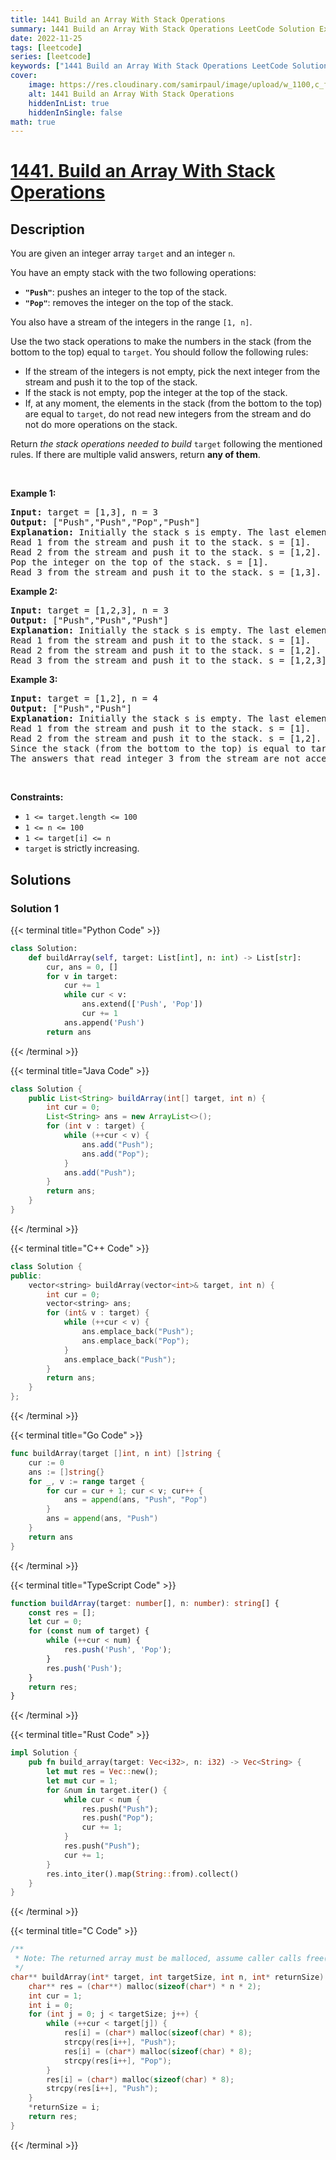 ```yaml
---
title: 1441 Build an Array With Stack Operations
summary: 1441 Build an Array With Stack Operations LeetCode Solution Explained
date: 2022-11-25
tags: [leetcode]
series: [leetcode]
keywords: ["1441 Build an Array With Stack Operations LeetCode Solution Explained in all languages", "1441 Build an Array With Stack Operations", "LeetCode", "leetcode solution in Python3 C++ Java Go PHP Ruby Swift TypeScript Rust C# JavaScript C", "GeeksforGeeks", "InterviewBit", "Coding Ninjas", "HackerRank", "HackerEarth", "CodeChef", "TopCoder", "AlgoExpert", "freeCodeCamp", "Codeforces", "GitHub", "AtCoder", "Samir Paul"]
cover:
    image: https://res.cloudinary.com/samirpaul/image/upload/w_1100,c_fit,co_rgb:FFFFFF,l_text:Arial_75_bold:1441 Build an Array With Stack Operations - Solution Explained/problem-solving.webp
    alt: 1441 Build an Array With Stack Operations
    hiddenInList: true
    hiddenInSingle: false
math: true
---
```



# [1441. Build an Array With Stack Operations](https://leetcode.com/problems/build-an-array-with-stack-operations)


## Description

<p>You are given an integer array <code>target</code> and an integer <code>n</code>.</p>

<p>You have an empty stack with the two following operations:</p>

<ul>
	<li><strong><code>&quot;Push&quot;</code></strong>: pushes an integer to the top of the stack.</li>
	<li><strong><code>&quot;Pop&quot;</code></strong>: removes the integer on the top of the stack.</li>
</ul>

<p>You also have a stream of the integers in the range <code>[1, n]</code>.</p>

<p>Use the two stack operations to make the numbers in the stack (from the bottom to the top) equal to <code>target</code>. You should follow the following rules:</p>

<ul>
	<li>If the stream of the integers is not empty, pick the next integer from the stream and push it to the top of the stack.</li>
	<li>If the stack is not empty, pop the integer at the top of the stack.</li>
	<li>If, at any moment, the elements in the stack (from the bottom to the top) are equal to <code>target</code>, do not read new integers from the stream and do not do more operations on the stack.</li>
</ul>

<p>Return <em>the stack operations needed to build </em><code>target</code> following the mentioned rules. If there are multiple valid answers, return <strong>any of them</strong>.</p>

<p>&nbsp;</p>
<p><strong class="example">Example 1:</strong></p>

<pre>
<strong>Input:</strong> target = [1,3], n = 3
<strong>Output:</strong> [&quot;Push&quot;,&quot;Push&quot;,&quot;Pop&quot;,&quot;Push&quot;]
<strong>Explanation:</strong> Initially the stack s is empty. The last element is the top of the stack.
Read 1 from the stream and push it to the stack. s = [1].
Read 2 from the stream and push it to the stack. s = [1,2].
Pop the integer on the top of the stack. s = [1].
Read 3 from the stream and push it to the stack. s = [1,3].
</pre>

<p><strong class="example">Example 2:</strong></p>

<pre>
<strong>Input:</strong> target = [1,2,3], n = 3
<strong>Output:</strong> [&quot;Push&quot;,&quot;Push&quot;,&quot;Push&quot;]
<strong>Explanation:</strong> Initially the stack s is empty. The last element is the top of the stack.
Read 1 from the stream and push it to the stack. s = [1].
Read 2 from the stream and push it to the stack. s = [1,2].
Read 3 from the stream and push it to the stack. s = [1,2,3].
</pre>

<p><strong class="example">Example 3:</strong></p>

<pre>
<strong>Input:</strong> target = [1,2], n = 4
<strong>Output:</strong> [&quot;Push&quot;,&quot;Push&quot;]
<strong>Explanation:</strong> Initially the stack s is empty. The last element is the top of the stack.
Read 1 from the stream and push it to the stack. s = [1].
Read 2 from the stream and push it to the stack. s = [1,2].
Since the stack (from the bottom to the top) is equal to target, we stop the stack operations.
The answers that read integer 3 from the stream are not accepted.
</pre>

<p>&nbsp;</p>
<p><strong>Constraints:</strong></p>

<ul>
	<li><code>1 &lt;= target.length &lt;= 100</code></li>
	<li><code>1 &lt;= n &lt;= 100</code></li>
	<li><code>1 &lt;= target[i] &lt;= n</code></li>
	<li><code>target</code> is strictly increasing.</li>
</ul>

## Solutions

### Solution 1

<!-- tabs:start -->

{{< terminal title="Python Code" >}}
```python
class Solution:
    def buildArray(self, target: List[int], n: int) -> List[str]:
        cur, ans = 0, []
        for v in target:
            cur += 1
            while cur < v:
                ans.extend(['Push', 'Pop'])
                cur += 1
            ans.append('Push')
        return ans
```
{{< /terminal >}}

{{< terminal title="Java Code" >}}
```java
class Solution {
    public List<String> buildArray(int[] target, int n) {
        int cur = 0;
        List<String> ans = new ArrayList<>();
        for (int v : target) {
            while (++cur < v) {
                ans.add("Push");
                ans.add("Pop");
            }
            ans.add("Push");
        }
        return ans;
    }
}
```
{{< /terminal >}}

{{< terminal title="C++ Code" >}}
```cpp
class Solution {
public:
    vector<string> buildArray(vector<int>& target, int n) {
        int cur = 0;
        vector<string> ans;
        for (int& v : target) {
            while (++cur < v) {
                ans.emplace_back("Push");
                ans.emplace_back("Pop");
            }
            ans.emplace_back("Push");
        }
        return ans;
    }
};
```
{{< /terminal >}}

{{< terminal title="Go Code" >}}
```go
func buildArray(target []int, n int) []string {
	cur := 0
	ans := []string{}
	for _, v := range target {
		for cur = cur + 1; cur < v; cur++ {
			ans = append(ans, "Push", "Pop")
		}
		ans = append(ans, "Push")
	}
	return ans
}
```
{{< /terminal >}}

{{< terminal title="TypeScript Code" >}}
```ts
function buildArray(target: number[], n: number): string[] {
    const res = [];
    let cur = 0;
    for (const num of target) {
        while (++cur < num) {
            res.push('Push', 'Pop');
        }
        res.push('Push');
    }
    return res;
}
```
{{< /terminal >}}

{{< terminal title="Rust Code" >}}
```rust
impl Solution {
    pub fn build_array(target: Vec<i32>, n: i32) -> Vec<String> {
        let mut res = Vec::new();
        let mut cur = 1;
        for &num in target.iter() {
            while cur < num {
                res.push("Push");
                res.push("Pop");
                cur += 1;
            }
            res.push("Push");
            cur += 1;
        }
        res.into_iter().map(String::from).collect()
    }
}
```
{{< /terminal >}}

{{< terminal title="C Code" >}}
```c
/**
 * Note: The returned array must be malloced, assume caller calls free().
 */
char** buildArray(int* target, int targetSize, int n, int* returnSize) {
    char** res = (char**) malloc(sizeof(char*) * n * 2);
    int cur = 1;
    int i = 0;
    for (int j = 0; j < targetSize; j++) {
        while (++cur < target[j]) {
            res[i] = (char*) malloc(sizeof(char) * 8);
            strcpy(res[i++], "Push");
            res[i] = (char*) malloc(sizeof(char) * 8);
            strcpy(res[i++], "Pop");
        }
        res[i] = (char*) malloc(sizeof(char) * 8);
        strcpy(res[i++], "Push");
    }
    *returnSize = i;
    return res;
}
```
{{< /terminal >}}

<!-- tabs:end -->

<!-- end -->
